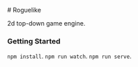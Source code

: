 # Roguelike

2d top-down game engine.

### Getting Started

`npm install`. `npm run watch`. `npm run serve`.